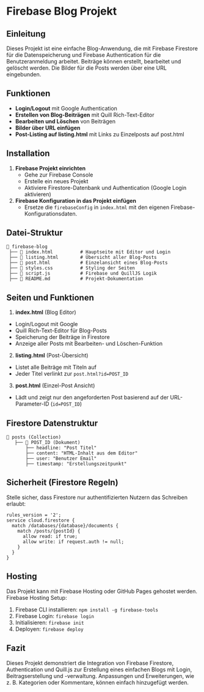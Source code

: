 # Firebase Blog Projekt

## Einleitung
Dieses Projekt ist eine einfache Blog-Anwendung, die mit Firebase Firestore für die Datenspeicherung und Firebase Authentication für die Benutzeranmeldung arbeitet. Beiträge können erstellt, bearbeitet und gelöscht werden. Die Bilder für die Posts werden über eine URL eingebunden.

## Funktionen
* **Login/Logout** mit Google Authentication
* **Erstellen von Blog-Beiträgen** mit Quill Rich-Text-Editor
* **Bearbeiten und Löschen** von Beiträgen
* **Bilder über URL einfügen**
* **Post-Listing auf listing.html** mit Links zu Einzelposts auf post.html

## Installation
1. **Firebase Projekt einrichten**
   * Gehe zur Firebase Console
   * Erstelle ein neues Projekt
   * Aktiviere Firestore-Datenbank und Authentication (Google Login aktivieren)
2. **Firebase Konfiguration in das Projekt einfügen**
   * Ersetze die `firebaseConfig` in `index.html` mit den eigenen Firebase-Konfigurationsdaten.

## Datei-Struktur

```
📂 firebase-blog
 ├── 📄 index.html          # Hauptseite mit Editor und Login
 ├── 📄 listing.html        # Übersicht aller Blog-Posts
 ├── 📄 post.html           # Einzelansicht eines Blog-Posts
 ├── 📄 styles.css          # Styling der Seiten
 ├── 📄 script.js           # Firebase und QuillJS Logik
 ├── 📄 README.md           # Projekt-Dokumentation
```

## Seiten und Funktionen
1. **index.html** (Blog Editor)
* Login/Logout mit Google
* Quill Rich-Text-Editor für Blog-Posts
* Speicherung der Beiträge in Firestore
* Anzeige aller Posts mit Bearbeiten- und Löschen-Funktion
2. **listing.html** (Post-Übersicht)
* Listet alle Beiträge mit Titeln auf
* Jeder Titel verlinkt zur `post.html?id=POST_ID`
3. **post.html** (Einzel-Post Ansicht)
* Lädt und zeigt nur den angeforderten Post basierend auf der URL-Parameter-ID (`id=POST_ID`)

## Firestore Datenstruktur

```
📂 posts (Collection)
   ├── 📄 POST_ID (Dokument)
       ├── headline: "Post Titel"
       ├── content: "HTML-Inhalt aus dem Editor"
       ├── user: "Benutzer Email"
       ├── timestamp: "Erstellungszeitpunkt"
```

## Sicherheit (Firestore Regeln)
Stelle sicher, dass Firestore nur authentifizierten Nutzern das Schreiben erlaubt:

```
rules_version = '2';
service cloud.firestore {
  match /databases/{database}/documents {
    match /posts/{postId} {
      allow read: if true;
      allow write: if request.auth != null;
    }
  }
}
```

## Hosting
Das Projekt kann mit Firebase Hosting oder GitHub Pages gehostet werden.
Firebase Hosting Setup:
1. Firebase CLI installieren: `npm install -g firebase-tools`
2. Firebase Login: `firebase login`
3. Initialisieren: `firebase init`
4. Deployen: `firebase deploy`

## Fazit
Dieses Projekt demonstriert die Integration von Firebase Firestore, Authentication und Quill.js zur Erstellung eines einfachen Blogs mit Login, Beitragserstellung und -verwaltung. Anpassungen und Erweiterungen, wie z. B. Kategorien oder Kommentare, können einfach hinzugefügt werden.
